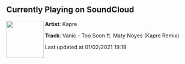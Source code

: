 ## Currently Playing on SoundCloud

[<img align="left" width="100" src="https://i1.sndcdn.com/artworks-000217143960-64m1zb-t50x50.jpg">](https://soundcloud.com/kapremusic/too-soon)

**Artist**: Kapre 

**Track**: Vanic - Too Soon ft. Maty Noyes (Kapre Remix)

Last updated at 01/02/2021 19:18
